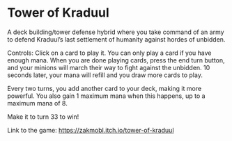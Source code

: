 # Tower of Kraduul
A deck building/tower defense hybrid where you take command of an army to defend Kraduul’s last settlement of humanity against hordes of unbidden.

Controls: Click on a card to play it. You can only play a card if you have enough mana. When you are done playing cards, press the end turn button, and your minions will march their way to fight against the unbidden. 10 seconds later, your mana will refill and you draw more cards to play.

Every two turns, you add another card to your deck, making it more powerful. You also gain 1 maximum mana when this happens, up to a maximum mana of 8.

Make it to turn 33 to win!

Link to the game: https://zakmobl.itch.io/tower-of-kraduul

